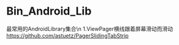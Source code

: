 # Bin_Android_Lib
最常用的AndroidLibrary集合\n
1.ViewPager横线跟着屏幕滑动而滑动
https://github.com/astuetz/PagerSlidingTabStrip
